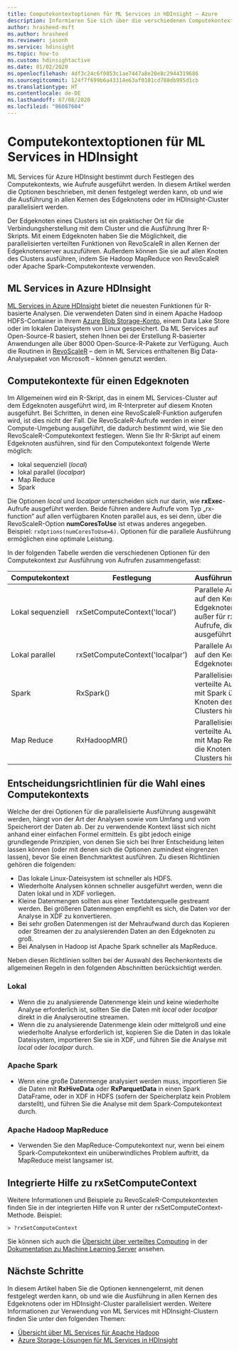 ```yaml
---
title: Computekontextoptionen für ML Services in HDInsight – Azure
description: Informieren Sie sich über die verschiedenen Computekontextoptionen, die Benutzern mit ML Services in HDInsight zur Verfügung stehen.
author: hrasheed-msft
ms.author: hrasheed
ms.reviewer: jasonh
ms.service: hdinsight
ms.topic: how-to
ms.custom: hdinsightactive
ms.date: 01/02/2020
ms.openlocfilehash: 4df3c24c6f0853c1ae7447a8e20e8c2944319686
ms.sourcegitcommit: 124f7f699b6a43314e63af0101cd788db995d1cb
ms.translationtype: HT
ms.contentlocale: de-DE
ms.lasthandoff: 07/08/2020
ms.locfileid: "86087604"
---
```

# <a name="compute-context-options-for-ml-services-on-hdinsight"></a>Computekontextoptionen für ML Services in HDInsight

ML Services für Azure HDInsight bestimmt durch Festlegen des Computekontexts, wie Aufrufe ausgeführt werden. In diesem Artikel werden die Optionen beschrieben, mit denen festgelegt werden kann, ob und wie die Ausführung in allen Kernen des Edgeknotens oder im HDInsight-Cluster parallelisiert werden.

Der Edgeknoten eines Clusters ist ein praktischer Ort für die Verbindungsherstellung mit dem Cluster und die Ausführung Ihrer R-Skripts. Mit einem Edgeknoten haben Sie die Möglichkeit, die parallelisierten verteilten Funktionen von RevoScaleR in allen Kernen der Edgeknotenserver auszuführen. Außerdem können Sie sie auf allen Knoten des Clusters ausführen, indem Sie Hadoop MapReduce von RevoScaleR oder Apache Spark-Computekontexte verwenden.

## <a name="ml-services-on-azure-hdinsight"></a>ML Services in Azure HDInsight

[ML Services in Azure HDInsight](r-server-overview.md) bietet die neuesten Funktionen für R-basierte Analysen. Die verwendeten Daten sind in einem Apache Hadoop HDFS-Container in Ihrem [Azure Blob Storage-Konto](../../storage/common/storage-introduction.md "Azure Blob Storage"), einem Data Lake Store oder im lokalen Dateisystem von Linux gespeichert. Da ML Services auf Open-Source-R basiert, stehen Ihnen bei der Erstellung R-basierter Anwendungen alle über 8000 Open-Source-R-Pakete zur Verfügung. Auch die Routinen in [RevoScaleR](https://docs.microsoft.com/machine-learning-server/r-reference/revoscaler/revoscaler) – dem in ML Services enthaltenen Big Data-Analysepaket von Microsoft – können genutzt werden.  

## <a name="compute-contexts-for-an-edge-node"></a>Computekontexte für einen Edgeknoten

Im Allgemeinen wird ein R-Skript, das in einem ML Services-Cluster auf dem Edgeknoten ausgeführt wird, im R-Interpreter auf diesem Knoten ausgeführt. Bei Schritten, in denen eine RevoScaleR-Funktion aufgerufen wird, ist dies nicht der Fall. Die RevoScaleR-Aufrufe werden in einer Compute-Umgebung ausgeführt, die dadurch bestimmt wird, wie Sie den RevoScaleR-Computekontext festlegen.  Wenn Sie Ihr R-Skript auf einem Edgeknoten ausführen, sind für den Computekontext folgende Werte möglich:

- lokal sequenziell (*local*)
- lokal parallel (*localpar*)
- Map Reduce
- Spark

Die Optionen *local* und *localpar* unterscheiden sich nur darin, wie **rxExec**-Aufrufe ausgeführt werden. Beide führen andere Aufrufe vom Typ „rx-function“ auf allen verfügbaren Knoten parallel aus, es sei denn, über die RevoScaleR-Option **numCoresToUse** ist etwas anderes angegeben. Beispiel: `rxOptions(numCoresToUse=6)`. Optionen für die parallele Ausführung ermöglichen eine optimale Leistung.

In der folgenden Tabelle werden die verschiedenen Optionen für den Computekontext zur Ausführung von Aufrufen zusammengefasst:

| Computekontext  | Festlegung                      | Ausführungskontext                        |
| ---------------- | ------------------------------- | ---------------------------------------- |
| Lokal sequenziell | rxSetComputeContext('local')    | Parallele Ausführung auf den Kernen des Edgeknotenservers außer für rxExec-Aufrufe, die seriell ausgeführt werden |
| Lokal parallel   | rxSetComputeContext('localpar') | Parallele Ausführung auf den Kernen des Edgeknotenservers |
| Spark            | RxSpark()                       | Parallelisierte verteilte Ausführung mit Spark über die Knoten des HDI-Clusters hinweg |
| Map Reduce       | RxHadoopMR()                    | Parallelisierte verteilte Ausführung mit Map Reduce über die Knoten des HDI-Clusters hinweg |

## <a name="guidelines-for-deciding-on-a-compute-context"></a>Entscheidungsrichtlinien für die Wahl eines Computekontexts

Welche der drei Optionen für die parallelisierte Ausführung ausgewählt werden, hängt von der Art der Analysen sowie vom Umfang und vom Speicherort der Daten ab. Der zu verwendende Kontext lässt sich nicht anhand einer einfachen Formel ermitteln. Es gibt jedoch einige grundlegende Prinzipien, von denen Sie sich bei Ihrer Entscheidung leiten lassen können (oder mit denen sich die Optionen zumindest eingrenzen lassen), bevor Sie einen Benchmarktest ausführen. Zu diesen Richtlinien gehören die folgenden:

- Das lokale Linux-Dateisystem ist schneller als HDFS.
- Wiederholte Analysen können schneller ausgeführt werden, wenn die Daten lokal und in XDF vorliegen.
- Kleine Datenmengen sollten aus einer Textdatenquelle gestreamt werden. Bei größeren Datenmengen empfiehlt es sich, die Daten vor der Analyse in XDF zu konvertieren.
- Bei sehr großen Datenmengen ist der Mehraufwand durch das Kopieren oder Streamen der zu analysierenden Daten an den Edgeknoten zu groß.
- Bei Analysen in Hadoop ist Apache Spark schneller als MapReduce.

Neben diesen Richtlinien sollten bei der Auswahl des Rechenkontexts die allgemeinen Regeln in den folgenden Abschnitten berücksichtigt werden.

### <a name="local"></a>Lokal

- Wenn die zu analysierende Datenmenge klein und keine wiederholte Analyse erforderlich ist, sollten Sie die Daten mit *local* oder *localpar* direkt in die Analyseroutine streamen.
- Wenn die zu analysierende Datenmenge klein oder mittelgroß und eine wiederholte Analyse erforderlich ist, kopieren Sie die Daten in das lokale Dateisystem, importieren Sie sie in XDF, und führen Sie die Analyse mit *local* oder *localpar* durch.

### <a name="apache-spark"></a>Apache Spark

- Wenn eine große Datenmenge analysiert werden muss, importieren Sie die Daten mit **RxHiveData** oder **RxParquetData** in einen Spark DataFrame, oder in XDF in HDFS (sofern der Speicherplatz kein Problem darstellt), und führen Sie die Analyse mit dem Spark-Computekontext durch.

### <a name="apache-hadoop-map-reduce"></a>Apache Hadoop MapReduce

- Verwenden Sie den MapReduce-Computekontext nur, wenn bei einem Spark-Computekontext ein unüberwindliches Problem auftritt, da MapReduce meist langsamer ist.  

## <a name="inline-help-on-rxsetcomputecontext"></a>Integrierte Hilfe zu rxSetComputeContext
Weitere Informationen und Beispiele zu RevoScaleR-Computekontexten finden Sie in der integrierten Hilfe von R unter der rxSetComputeContext-Methode. Beispiel:

```console
> ?rxSetComputeContext
```

Sie können sich auch die [Übersicht über verteiltes Computing](https://docs.microsoft.com/machine-learning-server/r/how-to-revoscaler-distributed-computing) in der [Dokumentation zu Machine Learning Server](https://docs.microsoft.com/machine-learning-server/) ansehen.

## <a name="next-steps"></a>Nächste Schritte

In diesem Artikel haben Sie die Optionen kennengelernt, mit denen festgelegt werden kann, ob und wie die Ausführung in allen Kernen des Edgeknotens oder im HDInsight-Cluster parallelisiert werden. Weitere Informationen zur Verwendung von ML Services mit HDInsight-Clustern finden Sie unter den folgenden Themen:

- [Übersicht über ML Services für Apache Hadoop](r-server-overview.md)
- [Azure Storage-Lösungen für ML Services in HDInsight](r-server-storage.md)
